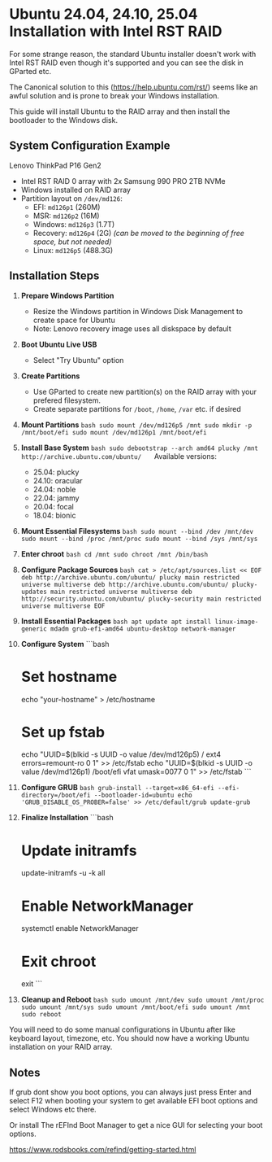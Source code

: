 # Ubuntu 24.04, 24.10, 25.04 Installation with Intel RST RAID

For some strange reason, the standard Ubuntu installer doesn't work with Intel RST RAID even though it's supported and you can see the disk in GParted etc.

The Canonical solution to this (https://help.ubuntu.com/rst/) seems like an awful solution and is prone to break your Windows installation.

This guide will install Ubuntu to the RAID array and then install the bootloader to the Windows disk.

## System Configuration Example
Lenovo ThinkPad P16 Gen2
- Intel RST RAID 0 array with 2x Samsung 990 PRO 2TB NVMe
- Windows installed on RAID array
- Partition layout on `/dev/md126`:
  - EFI: `md126p1` (260M)
  - MSR: `md126p2` (16M)
  - Windows: `md126p3` (1.7T)
  - Recovery: `md126p4` (2G) *(can be moved to the beginning of free space, but not needed)*
  - Linux: `md126p5` (488.3G)

## Installation Steps

1. **Prepare Windows Partition**
   - Resize the Windows partition in Windows Disk Management to create space for Ubuntu
   - Note: Lenovo recovery image uses all diskspace by default

2. **Boot Ubuntu Live USB**
   - Select "Try Ubuntu" option

3. **Create Partitions**
   - Use GParted to create new partition(s) on the RAID array with your prefered filesystem.
   - Create separate partitions for `/boot`, `/home`, `/var` etc. if desired

4. **Mount Partitions**   ```bash
   sudo mount /dev/md126p5 /mnt
   sudo mkdir -p /mnt/boot/efi
   sudo mount /dev/md126p1 /mnt/boot/efi   ```

5. **Install Base System**   ```bash
   sudo debootstrap --arch amd64 plucky /mnt http://archive.ubuntu.com/ubuntu/   ```
   Available versions:
   - 25.04: plucky
   - 24.10: oracular
   - 24.04: noble
   - 22.04: jammy
   - 20.04: focal
   - 18.04: bionic

6. **Mount Essential Filesystems**   ```bash
   sudo mount --bind /dev /mnt/dev
   sudo mount --bind /proc /mnt/proc
   sudo mount --bind /sys /mnt/sys   ```

7. **Enter chroot**   ```bash
   cd /mnt
   sudo chroot /mnt /bin/bash   ```

8. **Configure Package Sources**   ```bash
   cat > /etc/apt/sources.list << EOF
   deb http://archive.ubuntu.com/ubuntu/ plucky main restricted universe multiverse
   deb http://archive.ubuntu.com/ubuntu/ plucky-updates main restricted universe multiverse
   deb http://security.ubuntu.com/ubuntu/ plucky-security main restricted universe multiverse
   EOF   ```

9. **Install Essential Packages**   ```bash
   apt update
   apt install linux-image-generic mdadm grub-efi-amd64 ubuntu-desktop network-manager   ```

10. **Configure System**    ```bash
    # Set hostname
    echo "your-hostname" > /etc/hostname

    # Set up fstab
    echo "UUID=$(blkid -s UUID -o value /dev/md126p5) /               ext4    errors=remount-ro 0       1" >> /etc/fstab
    echo "UUID=$(blkid -s UUID -o value /dev/md126p1) /boot/efi       vfat    umask=0077      0       1" >> /etc/fstab    ```

11. **Configure GRUB**    ```bash
    grub-install --target=x86_64-efi --efi-directory=/boot/efi --bootloader-id=ubuntu
    echo 'GRUB_DISABLE_OS_PROBER=false' >> /etc/default/grub
    update-grub    ```

12. **Finalize Installation**    ```bash
    # Update initramfs
    update-initramfs -u -k all

    # Enable NetworkManager
    systemctl enable NetworkManager

    # Exit chroot
    exit    ```

13. **Cleanup and Reboot**    ```bash
    sudo umount /mnt/dev
    sudo umount /mnt/proc
    sudo umount /mnt/sys
    sudo umount /mnt/boot/efi
    sudo umount /mnt
    sudo reboot    ```

You will need to do some manual configurations in Ubuntu after like keyboard layout, timezone, etc.
You should now have a working Ubuntu installation on your RAID array.

## Notes
If grub dont show you boot options, you can always just press Enter and select F12 when booting your system to get available EFI boot options and select Windows etc there.

Or install The rEFInd Boot Manager to get a nice GUI for selecting your boot options.

https://www.rodsbooks.com/refind/getting-started.html

